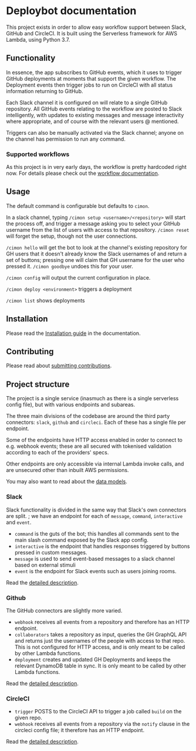 # Deploybot documentation

This project exists in order to allow easy workflow support between Slack, GitHub and CircleCI. It is built using the Serverless framework for AWS Lambda, using Python 3.7.

## Functionality

In essence, the app subscribes to GitHub events, which it uses to trigger GitHub deployments at moments that support the given workflow. The Deployment events then trigger jobs to run on CircleCI with all status information returning to GitHub.

Each Slack channel it is configured on will relate to a single GitHub repository. All GitHub events relating to the workflow are posted to Slack intelligently, with updates to existing messages and message interactivity where appropriate, and of course with the relevant users @ mentioned.

Triggers can also be manually activated via the Slack channel; anyone on the channel has permission to run any command.

### Supported workflows

As this project is in very early days, the workflow is pretty hardcoded right now. For details please check out the [workflow documentation](./project_workflow.md).

## Usage

The default command is configurable but defaults to `cimon`.

In a slack channel, typing `/cimon setup <username>/<repository>` will start the process off, and trigger a message asking you to select your GitHub username from the list of users with access to that repository. `/cimon reset` will forget the setup, though not the user connections.

`/cimon hello` will get the bot to look at the channel's existing repository for GH users that it doesn't already know the Slack usernames of and return a set of buttons; pressing one will claim that GH username for the user who pressed it. `/cimon goodbye` undoes this for your user.

`/cimon config` will output the current configuration in place.

`/cimon deploy <environment>` triggers a deployment

`/cimon list` shows deployments

## Installation

Please read the [Installation guide](./docs/installation.md) in the documentation.

## Contributing

Please read about [submitting contributions](./docs/CONTRIBUTING.md).

## Project structure

The project is a single service (inasmuch as there is a single serverless config file), but with various endpoints and subareas.

The three main divisions of the codebase are around the third party connectors: `slack`, `github` and `circleci`. Each of these has a single file per endpoint.

Some of the endpoints have HTTP access enabled in order to connect to e.g. webhook events; these are all secured with tokenised validation according to each of the providers' specs.

Other endpoints are only accessible via internal Lambda invoke calls, and are unsecured other than inbuilt AWS permissions.

You may also want to read about the [data models](./data_models.md).

### Slack

Slack functionality is divided in the same way that Slack's own connectors are split. ; we have an endpoint for each of `message`, `command`, `interactive` and `event`.

- `command` is the guts of the bot; this handles all commands sent to the main slash command exposed by the Slack app config.
- `interactive` is the endpoint that handles responses triggered by buttons pressed in custom messages.
- `message` is used to send event-based messages to a slack channel based on external stimuli
- `event` is the endpoint for Slack events such as users joining rooms.

Read the [detailed description](./functionality_slack.md).

### Github

The GitHub connectors are slightly more varied.

- `webhook` receives all events from a repository and therefore has an HTTP endpoint.
- `collaborators` takes a repository as input, queries the GH GraphQL API and returns just the usernames of the people with access to that repo. This is not configured for HTTP access, and is only meant to be called by other Lambda functions.
- `deployment` creates and updated GH Deployments and keeps the relevant DynamoDB table in sync. It is only meant to be called by other Lambda functions.

Read the [detailed description](./functionality_github.md).

### CircleCI

- `trigger` POSTS to the CircleCI API to trigger a job called `build` on the given repo.
- `webhook` receives all events from a repository via the `notify` clause in the circleci config file; it therefore has an HTTP endpoint.

Read the [detailed description](./functionality_circleci.md).

